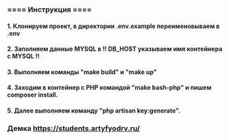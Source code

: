 ### ==== Инструкция ==== ###

#### 1. Клонируем проект, в директории .env.example переименовываем в .env
#### 2. Заполняем данные MYSQL  в !! DB_HOST указываем имя контейнера с MYSQL !!
#### 3. Выполняем команды "make build" и "make up"
#### 4. Заходим в контейнер с PHP командой "make bash-php" и пишем composer install.
#### 5. Далее выполняем команду "php artisan key:generate".


### Демка https://students.artyfyodrv.ru/ ###
